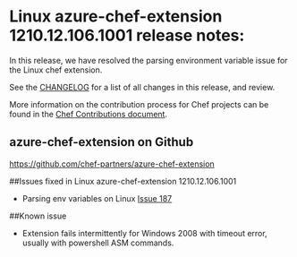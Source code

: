 <!---
This file is reset every time a new release is done. The contents of this file are for the currently unreleased version.

Example Note:

## Example Heading
Details about the thing that changed that needs to get included in the Release Notes in markdown.
-->


# Linux azure-chef-extension 1210.12.106.1001 release notes:
In this release, we have resolved the parsing environment variable issue for the Linux chef extension.

See the [CHANGELOG](https://github.com/chef-partners/azure-chef-extension/blob/master/CHANGELOG.md) for a list of all changes in this release, and review.

More information on the contribution process for Chef projects can be found in the [Chef Contributions document](https://docs.chef.io/community_contributions.html).

## azure-chef-extension on Github
https://github.com/chef-partners/azure-chef-extension


##Issues fixed in Linux azure-chef-extension 1210.12.106.1001
* Parsing env variables on Linux [Issue 187](https://github.com/chef-partners/azure-chef-extension/pull/187)

##Known issue
* Extension fails intermittently for Windows 2008 with timeout error, usually with powershell ASM commands.


